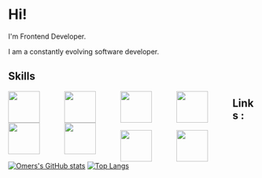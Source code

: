 # Hi!

I'm Frontend Developer.

I am a constantly evolving software developer.

## Skills
<div>
  <img style="height:64px;float:left;margin-right:50px;" 
src="https://upload.wikimedia.org/wikipedia/commons/thumb/4/47/React.svg/250px-React.svg.png"/>
    <img style="height:64px;float:left;margin-right:50px;" 
src="https://upload.wikimedia.org/wikipedia/commons/thumb/6/61/HTML5_logo_and_wordmark.svg/1024px-HTML5_logo_and_wordmark.svg.png"/> 
  <img style="height:64px;float:left;margin-right:50px;" 
src="https://upload.wikimedia.org/wikipedia/commons/thumb/d/d5/CSS3_logo_and_wordmark.svg/1200px-CSS3_logo_and_wordmark.svg.png"/>  
    <img style="height:64px;float:left;margin-right:50px;" 
src="https://upload.wikimedia.org/wikipedia/commons/thumb/9/96/Sass_Logo_Color.svg/125px-Sass_Logo_Color.svg.png"/>  
  <img style="height:64px;float:left;margin-right:50px;" 
src="https://upload.wikimedia.org/wikipedia/commons/thumb/9/99/Unofficial_JavaScript_logo_2.svg/70px-Unofficial_JavaScript_logo_2.svg.png"/>
    <img style="height:64px;float:left;margin-right:50px;" 
src="https://upload.wikimedia.org/wikipedia/commons/thumb/d/d9/Node.js_logo.svg/105px-Node.js_logo.svg.png"/>
</div>


## Links :
  
[<img style="height:64px;float:left;margin-right:50px;" 
src='https://cdn.freelogovectors.net/wp-content/uploads/2020/01/linkedin-logo.png'>](https://www.linkedin.com/in/omerkorr/)
[<img style="height:64px;float:left;margin-right:50px;" 
src='https://1.bp.blogspot.com/-ULT9oDhqr24/XJYCrttOEpI/AAAAAAAAJYE/inXHXlzblBI3SbcGpiUj4TMNj-E8uPlaQCK4BGAYYCw/s1600/logo%2Bhackerrank%2Bicon.png'>](https://www.hackerrank.com/omerkorr)

[![Omers's GitHub stats](https://github-readme-stats.vercel.app/api?username=omerKor&theme=default)](https://github.com/anuraghazra/github-readme-stats)
[![Top Langs](https://github-readme-stats.vercel.app/api/top-langs/?username=omerKor&layout=compact)](https://github.com/anuraghazra/github-readme-stats)

